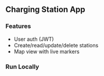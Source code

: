 ## Charging Station App

### Features
- User auth (JWT)
- Create/read/update/delete stations
- Map view with live markers

### Run Locally